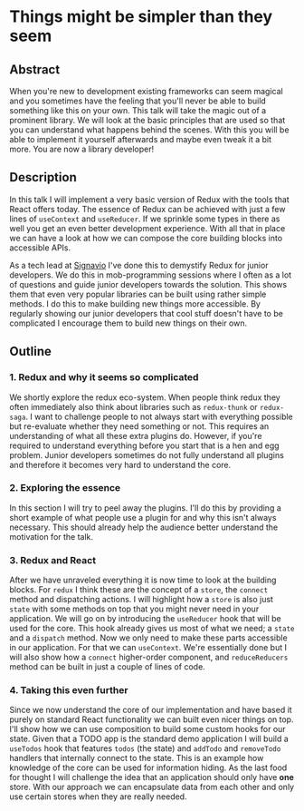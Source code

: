 # Things might be simpler than they seem

## Abstract

When you're new to development existing frameworks can seem magical and you sometimes have the feeling that you'll never be able to build something like this on your own.
This talk will take the magic out of a prominent library.
We will look at the basic principles that are used so that you can understand what happens behind the scenes.
With this you will be able to implement it yourself afterwards and maybe even tweak it a bit more.
You are now a library developer!

## Description

In this talk I will implement a very basic version of Redux with the tools that React offers today.
The essence of Redux can be achieved with just a few lines of `useContext` and `useReducer`.
If we sprinkle some types in there as well you get an even better development experience.
With all that in place we can have a look at how we can compose the core building blocks into accessible APIs.

As a tech lead at [Signavio](https://www.signavio.com) I've done this to demystify Redux for junior developers.
We do this in mob-programming sessions where I often as a lot of questions and guide junior developers towards the solution.
This shows them that even very popular libraries can be built using rather simple methods.
I do this to make building new things more accessible.
By regularly showing our junior developers that cool stuff doesn't have to be complicated I encourage them to build new things on their own.

## Outline

### 1. Redux and why it seems so complicated

We shortly explore the redux eco-system.
When people think redux they often immediately also think about libraries such as `redux-thunk` or `redux-saga`.
I want to challenge people to not always start with everything possible but re-evaluate whether they need something or not.
This requires an understanding of what all these extra plugins do.
However, if you're required to understand everything before you start that is a hen and egg problem.
Junior developers sometimes do not fully understand all plugins and therefore it becomes very hard to understand the core.

### 2. Exploring the essence

In this section I will try to peel away the plugins.
I'll do this by providing a short example of what people use a plugin for and why this isn't always necessary.
This should already help the audience better understand the motivation for the talk.

### 3. Redux and React

After we have unraveled everything it is now time to look at the building blocks.
For `redux` I think these are the concept of a `store`, the `connect` method and dispatching actions.
I will highlight how a `store` is also just `state` with some methods on top that you might never need in your application.
We will go on by introducing the `useReducer` hook that will be used for the core.
This hook already gives us most of what we need; a `state` and a `dispatch` method.
Now we only need to make these parts accessible in our application.
For that we can `useContext`.
We're essentially done but I will also show how a `connect` higher-order component, and `reduceReducers` method can be built in just a couple of lines of code.

### 4. Taking this even further

Since we now understand the core of our implementation and have based it purely on standard React functionality we can built even nicer things on top.
I'll show how we can use composition to build some custom hooks for our state.
Given that a TODO app is the standard demo application I will build a `useTodos` hook that features `todos` (the state) and `addTodo` and `removeTodo` handlers that internally connect to the state.
This is an example how knowledge of the core can be used for information hiding.
As the last food for thought I will challenge the idea that an application should only have **one** store.
With our approach we can encapsulate data from each other and only use certain stores when they are really needed.
